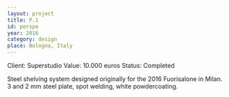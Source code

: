 ```yaml
---
layout: project
title: P.1
id: perspe
year: 2016
category: design
place: Bologna, Italy
---
```

Client: Superstudio
Value: 10.000 euros 
Status: Completed

Steel shelving system designed originally for the 2016 Fuorisalone in Milan.
3 and 2 mm steel plate, spot welding, white powdercoating. 
